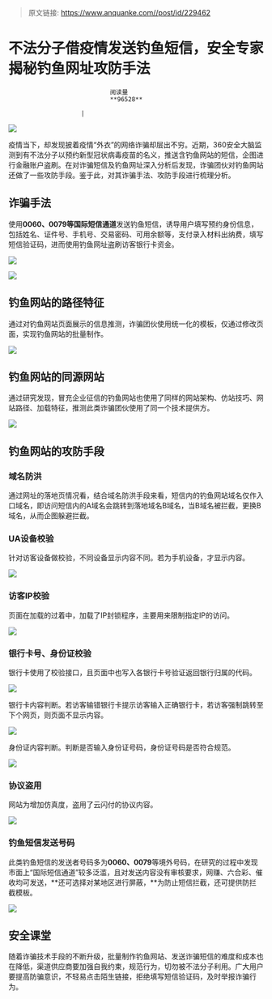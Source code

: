 > 原文链接: https://www.anquanke.com//post/id/229462 


# 不法分子借疫情发送钓鱼短信，安全专家揭秘钓鱼网址攻防手法


                                阅读量   
                                **96528**
                            
                        |
                        
                                                                                    



[![](https://p1.ssl.qhimg.com/t018f6159ef09252801.png)](https://p1.ssl.qhimg.com/t018f6159ef09252801.png)



疫情当下，却发现披着疫情“外衣”的网络诈骗却层出不穷。近期，360安全大脑监测到有不法分子以预约新型冠状病毒疫苗的名义，推送含钓鱼网站的短信，企图进行金融账户盗刷。在对诈骗短信及钓鱼网址深入分析后发现，诈骗团伙对钓鱼网站还做了一些攻防手段。鉴于此，对其诈骗手法、攻防手段进行梳理分析。



## 诈骗手法

使用**0060、0079等国际短信通道**发送钓鱼短信，诱导用户填写预约身份信息，包括姓名、证件号、手机号、交易密码、可用余额等，支付录入材料出纳费，填写短信验证码，进而使用钓鱼网址盗刷访客银行卡资金。

[![](https://p0.ssl.qhimg.com/t010710d865cdb67f19.png)](https://p0.ssl.qhimg.com/t010710d865cdb67f19.png)

[![](https://p2.ssl.qhimg.com/t017e5b464682267b51.png)](https://p2.ssl.qhimg.com/t017e5b464682267b51.png)



## 钓鱼网站的路径特征

通过对钓鱼网站页面展示的信息推测，诈骗团伙使用统一化的模板，仅通过修改页面，实现钓鱼网站的批量制作。

[![](https://p2.ssl.qhimg.com/t0108a6652e36d12182.png)](https://p2.ssl.qhimg.com/t0108a6652e36d12182.png)



## 钓鱼网站的同源网站

通过研究发现，冒充企业征信的钓鱼网站也使用了同样的网站架构、仿站技巧、网站路径、加载特征，推测此类诈骗团伙使用了同一个技术提供方。

[![](https://p0.ssl.qhimg.com/t011b3bfdfc48b11c7e.png)](https://p0.ssl.qhimg.com/t011b3bfdfc48b11c7e.png)



## 钓鱼网站的攻防手段

### 域名防洪

通过网址的落地页情况看，结合域名防洪手段来看，短信内的钓鱼网站域名仅作入口域名，即访问短信内的A域名会跳转到落地域名B域名，当B域名被拦截，更换B域名，从而企图躲避拦截。



### UA设备校验

针对访客设备做校验，不同设备显示内容不同。若为手机设备，才显示内容。

[![](https://p2.ssl.qhimg.com/t018d0e30cf72ae0740.png)](https://p2.ssl.qhimg.com/t018d0e30cf72ae0740.png)



### 访客IP校验

页面在加载的过着中，加载了IP封锁程序，主要用来限制指定IP的访问。

[![](https://p5.ssl.qhimg.com/t01105f6f341b8857b3.png)](https://p5.ssl.qhimg.com/t01105f6f341b8857b3.png)



### 银行卡号、身份证校验

银行卡使用了校验接口，且页面中也写入各银行卡号验证返回银行归属的代码。

[![](https://p0.ssl.qhimg.com/t012df04782e7d28d94.png)](https://p0.ssl.qhimg.com/t012df04782e7d28d94.png)

银行卡内容判断。若访客输错银行卡提示访客输入正确银行卡，若访客强制跳转至下个网页，则页面不显示内容。

[![](https://p1.ssl.qhimg.com/t017c10f5b738b5615d.png)](https://p1.ssl.qhimg.com/t017c10f5b738b5615d.png)

身份证内容判断。判断是否输入身份证号码，身份证号码是否符合规范。

[![](https://p1.ssl.qhimg.com/t01079a7aa51589b5ec.png)](https://p1.ssl.qhimg.com/t01079a7aa51589b5ec.png)



### 协议盗用

网站为增加仿真度，盗用了云闪付的协议内容。

[![](https://p4.ssl.qhimg.com/t015d5cf8832a4b7c90.png)](https://p4.ssl.qhimg.com/t015d5cf8832a4b7c90.png)



### 钓鱼短信发送号码

此类钓鱼短信的发送者号码多为**0060、0079**等境外号码，在研究的过程中发现市面上“国际短信通道”较多泛滥，且对发送内容没有审核要求，网赚、六合彩、催收均可发送，**还可选择对某地区进行屏蔽，**为防止短信拦截，还可提供防拦截模板。

[![](https://p0.ssl.qhimg.com/t01a8d5821b80133218.png)](https://p0.ssl.qhimg.com/t01a8d5821b80133218.png)



## 安全课堂

随着诈骗技术手段的不断升级，批量制作钓鱼网站、发送诈骗短信的难度和成本也在降低，渠道供应商要加强自我约束，规范行为，切勿被不法分子利用。广大用户要提高防骗意识，不轻易点击陌生链接，拒绝填写短信验证码，及时举报诈骗行为。
